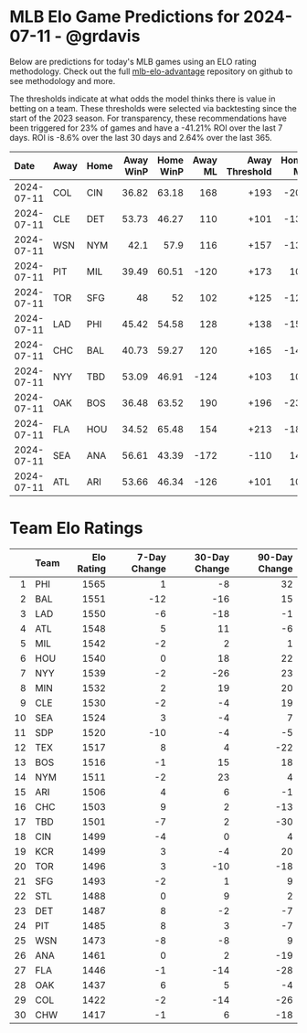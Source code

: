 # MLB Elo Game Predictions for 2024-07-11 - @grdavis
Below are predictions for today's MLB games using an ELO rating methodology. Check out the full [mlb-elo-advantage](https://github.com/grdavis/mlb-elo-advantage) repository on github to see methodology and more.

The thresholds indicate at what odds the model thinks there is value in betting on a team. These thresholds were selected via backtesting since the start of the 2023 season. For transparency, these recommendations have been triggered for 23% of games and have a -41.21% ROI over the last 7 days. ROI is -8.6% over the last 30 days and 2.64% over the last 365.

| Date       | Away   | Home   |   Away WinP |   Home WinP |   Away ML |   Away Threshold |   Home ML |   Home Threshold |
|:-----------|:-------|:-------|------------:|------------:|----------:|-----------------:|----------:|-----------------:|
| 2024-07-11 | COL    | CIN    |       36.82 |       63.18 |       168 |             +193 |      -200 |             -141 |
| 2024-07-11 | CLE    | DET    |       53.73 |       46.27 |       110 |             +101 |      -130 |             +133 |
| 2024-07-11 | WSN    | NYM    |       42.1  |       57.9  |       116 |             +157 |      -136 |             -116 |
| 2024-07-11 | PIT    | MIL    |       39.49 |       60.51 |      -120 |             +173 |       102 |             -127 |
| 2024-07-11 | TOR    | SFG    |       48    |       52    |       102 |             +125 |      -120 |             +108 |
| 2024-07-11 | LAD    | PHI    |       45.42 |       54.58 |       128 |             +138 |      -152 |             -102 |
| 2024-07-11 | CHC    | BAL    |       40.73 |       59.27 |       120 |             +165 |      -142 |             -122 |
| 2024-07-11 | NYY    | TBD    |       53.09 |       46.91 |      -124 |             +103 |       106 |             +130 |
| 2024-07-11 | OAK    | BOS    |       36.48 |       63.52 |       190 |             +196 |      -230 |             -143 |
| 2024-07-11 | FLA    | HOU    |       34.52 |       65.48 |       154 |             +213 |      -184 |             -154 |
| 2024-07-11 | SEA    | ANA    |       56.61 |       43.39 |      -172 |             -110 |       144 |             +149 |
| 2024-07-11 | ATL    | ARI    |       53.66 |       46.34 |      -126 |             +101 |       108 |             +133 |

# Team Elo Ratings
|    | Team   |   Elo Rating |   7-Day Change |   30-Day Change |   90-Day Change |
|---:|:-------|-------------:|---------------:|----------------:|----------------:|
|  1 | PHI    |         1565 |              1 |              -8 |              32 |
|  2 | BAL    |         1551 |            -12 |             -16 |              15 |
|  3 | LAD    |         1550 |             -6 |             -18 |              -1 |
|  4 | ATL    |         1548 |              5 |              11 |              -6 |
|  5 | MIL    |         1542 |             -2 |               2 |               1 |
|  6 | HOU    |         1540 |              0 |              18 |              22 |
|  7 | NYY    |         1539 |             -2 |             -26 |              23 |
|  8 | MIN    |         1532 |              2 |              19 |              20 |
|  9 | CLE    |         1530 |             -2 |              -4 |              19 |
| 10 | SEA    |         1524 |              3 |              -4 |               7 |
| 11 | SDP    |         1520 |            -10 |              -4 |              -5 |
| 12 | TEX    |         1517 |              8 |               4 |             -22 |
| 13 | BOS    |         1516 |             -1 |              15 |              18 |
| 14 | NYM    |         1511 |             -2 |              23 |               4 |
| 15 | ARI    |         1506 |              4 |               6 |              -1 |
| 16 | CHC    |         1503 |              9 |               2 |             -13 |
| 17 | TBD    |         1501 |             -7 |               2 |             -30 |
| 18 | CIN    |         1499 |             -4 |               0 |               4 |
| 19 | KCR    |         1499 |              3 |              -4 |              20 |
| 20 | TOR    |         1496 |              3 |             -10 |             -18 |
| 21 | SFG    |         1493 |             -2 |               1 |               9 |
| 22 | STL    |         1488 |              0 |               9 |               2 |
| 23 | DET    |         1487 |              8 |              -2 |              -7 |
| 24 | PIT    |         1485 |              8 |               3 |              -7 |
| 25 | WSN    |         1473 |             -8 |              -8 |               9 |
| 26 | ANA    |         1461 |              0 |               2 |             -19 |
| 27 | FLA    |         1446 |             -1 |             -14 |             -28 |
| 28 | OAK    |         1437 |              6 |               5 |              -4 |
| 29 | COL    |         1422 |             -2 |             -14 |             -26 |
| 30 | CHW    |         1417 |             -1 |               6 |             -18 |